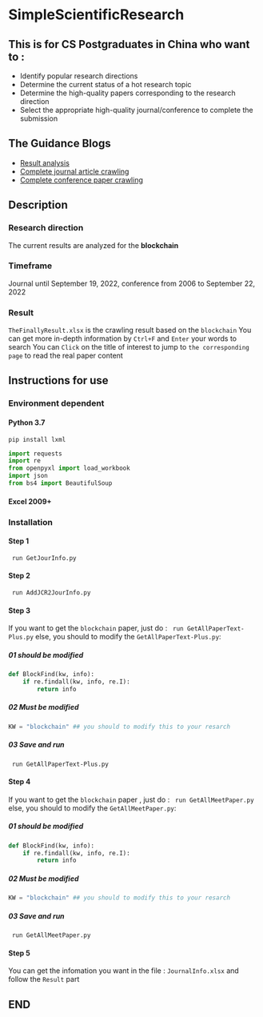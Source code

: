 # SimpleScientificResearch
## This is for CS Postgraduates in China who want to :
- Identify popular research directions
- Determine the current status of a hot research topic
- Determine the high-quality papers corresponding to the research direction
- Select the appropriate high-quality journal/conference to complete the submission

## The Guidance Blogs
- [Result analysis](https://blog.csdn.net/jack_zj123/article/details/127048484)
- [Complete journal article crawling](https://blog.csdn.net/jack_zj123/article/details/127060560)
- [Complete conference paper crawling](https://blog.csdn.net/jack_zj123/article/details/127061539)

## Description
### Research direction
The current results are analyzed for the **blockchain**

### Timeframe
Journal until September 19, 2022, conference from 2006 to September 22, 2022

### Result
`TheFinallyResult.xlsx` is the crawling result based on the `blockchain`
You can get more in-depth information by `Ctrl+F` and `Enter` your words to search
You can `Click` on the title of interest to jump to `the corresponding page` to read the real paper content

## Instructions for use

### Environment dependent
#### Python 3.7
`pip install lxml`
```python
import requests
import re
from openpyxl import load_workbook
import json
from bs4 import BeautifulSoup
```
#### Excel 2009+

### Installation
#### Step 1
` run GetJourInfo.py`
#### Step 2 
` run AddJCR2JourInfo.py`
#### Step 3
If you want to get the   `blockchain` paper, just do :
` run GetAllPaperText-Plus.py`
else, you should to modify the `GetAllPaperText-Plus.py`:
##### 01 should be modified
```python
def BlockFind(kw, info):
    if re.findall(kw, info, re.I):
        return info
```
##### 02 Must be modified
```python
KW = "blockchain" ## you should to modify this to your resarch
```
##### 03 Save and run
` run GetAllPaperText-Plus.py`

#### Step 4
If you want to get the   `blockchain` paper , just do :
` run GetAllMeetPaper.py`
else, you should to modify the `GetAllMeetPaper.py`:
##### 01 should be modified
```python
def BlockFind(kw, info):
    if re.findall(kw, info, re.I):
        return info
```
##### 02 Must be modified
```python
KW = "blockchain" ## you should to modify this to your resarch
```
##### 03 Save and run
` run GetAllMeetPaper.py`

#### Step 5
You can get the infomation you want in the file : `JournalInfo.xlsx`
and follow the  `Result` part

## END
